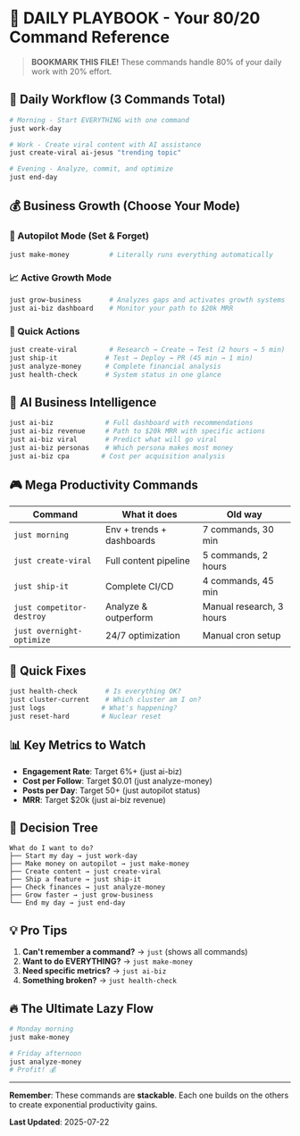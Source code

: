 # 🎯 DAILY PLAYBOOK - Your 80/20 Command Reference

> **BOOKMARK THIS FILE!** These commands handle 80% of your daily work with 20% effort.

## 🌅 Daily Workflow (3 Commands Total)

```bash
# Morning - Start EVERYTHING with one command
just work-day

# Work - Create viral content with AI assistance  
just create-viral ai-jesus "trending topic"

# Evening - Analyze, commit, and optimize
just end-day
```

## 💰 Business Growth (Choose Your Mode)

### 🚁 Autopilot Mode (Set & Forget)
```bash
just make-money          # Literally runs everything automatically
```

### 📈 Active Growth Mode
```bash
just grow-business       # Analyzes gaps and activates growth systems
just ai-biz dashboard    # Monitor your path to $20k MRR
```

### 🏃 Quick Actions
```bash
just create-viral        # Research → Create → Test (2 hours → 5 min)
just ship-it            # Test → Deploy → PR (45 min → 1 min)
just analyze-money      # Complete financial analysis
just health-check       # System status in one glance
```

## 🧠 AI Business Intelligence

```bash
just ai-biz             # Full dashboard with recommendations
just ai-biz revenue     # Path to $20k MRR with specific actions
just ai-biz viral       # Predict what will go viral
just ai-biz personas    # Which persona makes most money
just ai-biz cpa        # Cost per acquisition analysis
```

## 🎮 Mega Productivity Commands

| Command | What it does | Old way |
|---------|--------------|---------|
| `just morning` | Env + trends + dashboards | 7 commands, 30 min |
| `just create-viral` | Full content pipeline | 5 commands, 2 hours |
| `just ship-it` | Complete CI/CD | 4 commands, 45 min |
| `just competitor-destroy` | Analyze & outperform | Manual research, 3 hours |
| `just overnight-optimize` | 24/7 optimization | Manual cron setup |

## 🚨 Quick Fixes

```bash
just health-check       # Is everything OK?
just cluster-current    # Which cluster am I on?
just logs              # What's happening?
just reset-hard        # Nuclear reset
```

## 📊 Key Metrics to Watch

- **Engagement Rate**: Target 6%+ (just ai-biz)
- **Cost per Follow**: Target $0.01 (just analyze-money)
- **Posts per Day**: Target 50+ (just autopilot status)
- **MRR**: Target $20k (just ai-biz revenue)

## 🎯 Decision Tree

```
What do I want to do?
├── Start my day → just work-day
├── Make money on autopilot → just make-money
├── Create content → just create-viral
├── Ship a feature → just ship-it
├── Check finances → just analyze-money
├── Grow faster → just grow-business
└── End my day → just end-day
```

## 💡 Pro Tips

1. **Can't remember a command?** → `just` (shows all commands)
2. **Want to do EVERYTHING?** → `just make-money`
3. **Need specific metrics?** → `just ai-biz`
4. **Something broken?** → `just health-check`

## 🔥 The Ultimate Lazy Flow

```bash
# Monday morning
just make-money

# Friday afternoon  
just analyze-money
# Profit! 💰
```

---

**Remember**: These commands are **stackable**. Each one builds on the others to create exponential productivity gains.

**Last Updated**: 2025-07-22